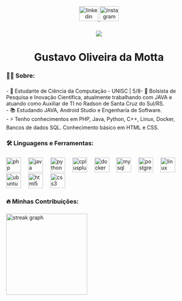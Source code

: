 
###

<div align="center">
  <a href="https://www.linkedin.com/in/gustavo-oliveira-da-motta-071442244/" target="_blank">
    <img src="https://raw.githubusercontent.com/maurodesouza/profile-readme-generator/master/src/assets/icons/social/linkedin/default.svg" width="52" height="40" alt="linkedin logo"  />
  </a>
  <a href="https://www.instagram.com/gusstavo_motta/" target="_blank">
    <img src="https://raw.githubusercontent.com/maurodesouza/profile-readme-generator/master/src/assets/icons/social/instagram/default.svg" width="52" height="40" alt="instagram logo"  />
  </a>
</div>

###
<div align="center">
  <img src="https://visitor-badge.laobi.icu/badge?page_id=gusstavomotta.gusstavomotta&"  />
</div>

###

<h1 align="center">Gustavo Oliveira da Motta</h1>

###

<h3 align="left">👩‍💻  Sobre:</h3>

###

<p align="left">- 🔭 Estudante de Ciência da Computação - UNISC | 5/8- 🔭 Bolsista de Pesquisa e Inovação Científica, atualmente trabalhando com JAVA e atuando como Auxiliar de TI no Radson de Santa Cruz do Sul/RS.<br>- 📚 Estudando JAVA, Android Studio e  Engenharia de Software.<br>- ⚡ Tenho conhecimentos em PHP, Java, Python, C++, Linux, Docker, Bancos de dados SQL. Conhecimento básico em HTML e CSS.</p>

###

<h3 align="left">🛠 Linguagens e Ferramentas:</h3>

###

<div align="left">
  <img src="https://cdn.jsdelivr.net/gh/devicons/devicon/icons/php/php-original.svg" height="40" alt="php logo"  />
  <img width="12" />
  <img src="https://cdn.jsdelivr.net/gh/devicons/devicon/icons/java/java-original.svg" height="40" alt="java logo"  />
  <img width="12" />
  <img src="https://cdn.jsdelivr.net/gh/devicons/devicon/icons/python/python-original.svg" height="40" alt="python logo"  />
  <img width="12" />
  <img src="https://cdn.jsdelivr.net/gh/devicons/devicon/icons/cplusplus/cplusplus-original.svg" height="40" alt="cplusplus logo"  />
  <img width="12" />
  <img src="https://cdn.jsdelivr.net/gh/devicons/devicon/icons/docker/docker-original.svg" height="40" alt="docker logo"  />
  <img width="12" />
  <img src="https://cdn.jsdelivr.net/gh/devicons/devicon/icons/mysql/mysql-original.svg" height="40" alt="mysql logo"  />
  <img width="12" />
  <img src="https://cdn.jsdelivr.net/gh/devicons/devicon/icons/postgresql/postgresql-original.svg" height="40" alt="postgresql logo"  />
  <img width="12" />
  <img src="https://cdn.jsdelivr.net/gh/devicons/devicon/icons/linux/linux-original.svg" height="40" alt="linux logo"  />
  <img width="12" />
  <img src="https://cdn.jsdelivr.net/gh/devicons/devicon/icons/ubuntu/ubuntu-plain.svg" height="40" alt="ubuntu logo"  />
  <img width="12" />
  <img src="https://cdn.jsdelivr.net/gh/devicons/devicon/icons/html5/html5-original.svg" height="40" alt="html5 logo"  />
  <img width="12" />
  <img src="https://cdn.jsdelivr.net/gh/devicons/devicon/icons/css3/css3-original.svg" height="40" alt="css3 logo"  />
</div>

###

<h3 align="left">🔥  Minhas Contribuições:</h3>

###

<div align="left">
  <img src="https://streak-stats.demolab.com?user=gusstavomotta&locale=en&mode=daily&theme=dark&hide_border=false&border_radius=5&order=3" height="220" alt="streak graph"  />
</div>

###
